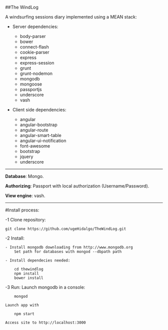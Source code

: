 ##The WindLog

A windsurfing sessions diary implemented using a MEAN stack:

- Server dependencies:

    - body-parser
    - bower
    - connect-flash
    - cookie-parser     
    - express
    - express-session
    - grunt
    - grunt-nodemon
    - mongodb
    - mongoose    
    - passportjs
    - underscore    
    - vash    

- Client side dependencies:

    - angular
    - angular-bootstrap
    - angular-route
    - angular-smart-table
    - angular-ui-notification
    - font-awesome
    - bootstrap
    - jquery            
    - underscore    

___


**Database**: Mongo.

**Authorizing**: Passport with local authorization (Username/Password).

**View engine**: vash.

___

#Install process:

-1 Clone repository:

    git clone https://github.com/ugeHidalgo/TheWindLog.git

-2 Install:

    - Install mongodb downloading from http://www.mongodb.org
        Set path for databases with mongod --dbpath path

    - Install dependecies needed:

        cd thewindlog
        npm install
        bower install

-3 Run:
    Launch mongodb in a console:

        mongod
    
    Launch app with 

        npm start

    Access site to http://localhost:3000